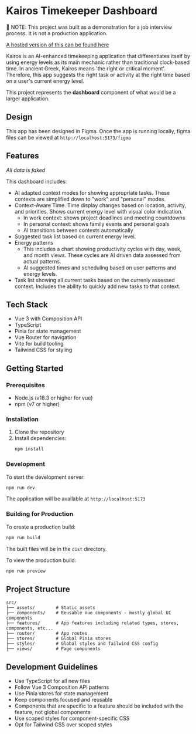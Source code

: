 # Kairos Timekeeper Dashboard

🚨 NOTE: This project was built as a demonstration for a job interview process. It is not a production application.

[A hosted version of this can be found here](https://stackblitz.com/~/github.com/matthewatkins/kairos)

Kairos is an AI-enhanced timekeeping application that differentiates itself by using energy levels as its main mechanic rather than traditional clock-based time. In ancient Greek, Kairos means 'the right or critical moment'. Therefore, this app suggests the right task or activity at the right time based on a user's current energy level.

This project represents the **dashboard** component of what would be a larger application.

## Design

This app has been designed in Figma. Once the app is running locally, figma files can be viewed at `http://localhost:5173/figma`

## Features

_All data is faked_

This dashboard includes:

- AI adapted context modes for showing appropriate tasks. These contexts are simplified down to "work" and "personal" modes.
- Context-Aware Time. Time display changes based on location, activity, and priorities. Shows current energy level with visual color indication.
  - In work context: shows project deadlines and meeting countdowns
  - In personal context: shows family events and personal goals
  - AI transitions between contexts automatically
- Suggested task list based on current energy level.
- Energy patterns
  - This includes a chart showing productivity cycles with day, week, and month views. These cycles are AI driven data assessed from actual patterns.
  - AI suggested times and scheduling based on user patterns and energy levels.
- Task list showing all current tasks based on the currenly assessed context. Includes the ability to quickly add new tasks to that context.

## Tech Stack

- Vue 3 with Composition API
- TypeScript
- Pinia for state management
- Vue Router for navigation
- Vite for build tooling
- Tailwind CSS for styling

## Getting Started

### Prerequisites

- Node.js (v18.3 or higher for vue)
- npm (v7 or higher)

### Installation

1. Clone the repository
2. Install dependencies:
   ```bash
   npm install
   ```

### Development

To start the development server:

```bash
npm run dev
```

The application will be available at `http://localhost:5173`

### Building for Production

To create a production build:

```bash
npm run build
```

The built files will be in the `dist` directory.

To view the production build:

```bash
npm run preview
```

## Project Structure

```
src/
├── assets/        # Static assets
├── components/    # Reusable Vue components - mostly global UI components
├── features/      # App features including related types, stores, components, etc...
├── router/        # App routes
├── stores/        # Global Pinia stores
├── styles/        # Global styles and Tailwind CSS config
├── views/         # Page components
```

## Development Guidelines

- Use TypeScript for all new files
- Follow Vue 3 Composition API patterns
- Use Pinia stores for state management
- Keep components focused and reusable
- Components that are specific to a feature should be
  included with the feature, not global components
- Use scoped styles for component-specific CSS
- Opt for Tailwind CSS over scoped styles
